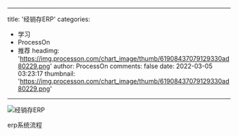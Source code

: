 
---
title: '经销存ERP'
categories: 
 - 学习
 - ProcessOn
 - 推荐
headimg: 'https://img.processon.com/chart_image/thumb/61908437079129330ad80229.png'
author: ProcessOn
comments: false
date: 2022-03-05 03:23:17
thumbnail: 'https://img.processon.com/chart_image/thumb/61908437079129330ad80229.png'
---

<div>   
<img class="thumb" alt="经销存ERP" src="https://img.processon.com/chart_image/thumb/61908437079129330ad80229.png" referrerpolicy="no-referrer">
<p>erp系统流程</p>  
</div>
            